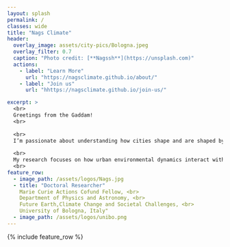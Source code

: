 ```yaml
---
layout: splash
permalink: /
classes: wide
title: "Nags Climate"
header:
  overlay_image: assets/city-pics/Bologna.jpeg
  overlay_filter: 0.7
  caption: "Photo credit: [**Nagssh**](https://unsplash.com)"
  actions:
    - label: "Learn More"
      url: "https://nagsclimate.github.io/about/"
    - label: "Join us"
      url: "hhttps://nagsclimate.github.io/join-us/"

excerpt: >
  <br>
  Greetings from the Gaddam!
  <br>
  
  <br> 
  I’m passionate about understanding how cities shape and are shaped by our climate and environment. Cities extend their influence far beyond their physical boundaries, impacting ecosystems, climate, and societies across the globe.
  
  <br>
  My research focuses on how urban environmental dynamics interact with extreme weather events and the broader impacts of urbanization at multiple scales from local neighborhoods to global systems. my aim is deepen understanding of the complex challenges facing our increasingly urbanized world and providing the solutions though the policy actions.
  <br>
feature_row:
  - image_path: /assets/logos/Nags.jpg
  - title: "Doctoral Researcher"
    Marie Curie Actions Cofund Fellow, <br>
    Department of Physics and Astronomy, <br>
    Future Earth,Climate Change and Societal Challenges, <br>
    University of Bologna​, Italy"
  - image_path: /assets/logos/unibo.png
---
```



{% include feature_row %}


<!--
### Prof. Anamika Shreevastava
Assistant Professor

Dept. of Mechanical & Aerospace Engineering, <br>
and Center for Urban Science and Progress, <br>
Tandon School of Engineering, <br>
New York University​

370 Jay Street, 13th Floor, <br>
Brooklyn, NY 11201
url: "https://engineering.nyu.edu/faculty/anamika-shreevastava"
btn_class: "btn--secondary"
btn_label: "Link to New York University profile"

<!--
- image_path: /assets/images/Networks.jpg
  alt: "Projects"
  title: "Other Projects"
  excerpt: "Assorted collection of some of my scholarly projects that aren't published"
  url: "/projects/"
  btn_class: "btn--primary"
  btn_label: "Projects"
- image_path: /assets/images/Stat_Wars.png
  alt: "Resources"
  title: "Resources"
  excerpt: "Dive in for links to useful tools and online documents that I have curated over the years"
  url: "/resources/"
  btn_class: "btn--primary"
  btn_label: "Resources"
  -->